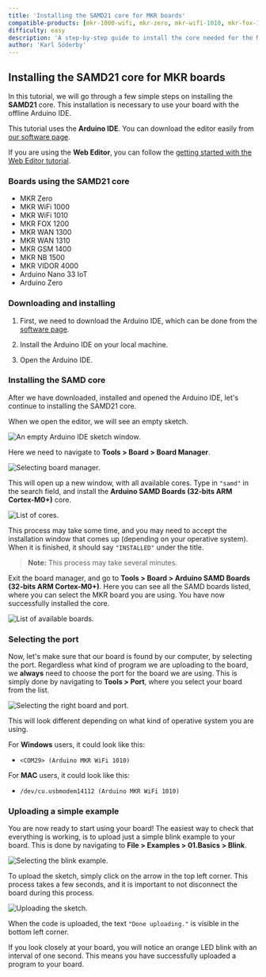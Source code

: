 ```yaml
---
title: 'Installing the SAMD21 core for MKR boards'
compatible-products: [mkr-1000-wifi, mkr-zero, mkr-wifi-1010, mkr-fox-1200, mkr-wan-1300, mkr-wan-1310, mkr-nb-1500, mkr-vidor-4000, nano-33-iot, zero]
difficulty: easy
description: 'A step-by-step guide to install the core needed for the MKR Family, Zero and Nano 33 IoT boards.'
author: 'Karl Söderby'
---
```


## Installing the SAMD21 core for MKR boards

In this tutorial, we will go through a few simple steps on installing the **SAMD21** core. This installation is necessary to use your board with the offline Arduino IDE.

This tutorial uses the **Arduino IDE**. You can download the editor easily from [our software page](https://www.arduino.cc/en/software).

If you are using the **Web Editor**, you can follow the [getting started with the Web Editor tutorial](/cloud/web-editor/tutorials/getting-started/getting-started-web-editor).


### Boards using the SAMD21 core

- MKR Zero
- MKR WiFi 1000
- MKR WiFi 1010
- MKR FOX 1200
- MKR WAN 1300
- MKR WAN 1310
- MKR GSM 1400
- MKR NB 1500
- MKR VIDOR 4000
- Arduino Nano 33 IoT
- Arduino Zero

### Downloading and installing

1. First, we need to download the Arduino IDE, which can be done from the [software page](https://www.arduino.cc/en/software).

2. Install the Arduino IDE on your local machine.

3. Open the Arduino IDE.

### Installing the SAMD core

After we have downloaded, installed and opened the Arduino IDE, let's continue to installing the SAMD21 core.

When we open the editor, we will see an empty sketch.

![An empty Arduino IDE sketch window.](assets/install_samd21_img01.png)

Here we need to navigate to **Tools > Board > Board Manager**.

![Selecting board manager.](assets/install_samd21_img02.png)

This will open up a new window, with all available cores. Type in `"samd"` in the search field, and install the **Arduino SAMD Boards (32-bits ARM Cortex-M0+)** core.

![List of cores.](assets/install_samd21_img03.png)

This process may take some time, and you may need to accept the installation window that comes up (depending on your operative system). When it is finished, it should say `"INSTALLED"` under the title.

>**Note:** This process may take several minutes.

Exit the board manager, and go to **Tools > Board > Arduino SAMD Boards (32-bits ARM Cortex-M0+)**. Here you can see all the SAMD boards listed, where you can select the MKR board you are using. You have now successfully installed the core.

![List of available boards.](assets/install_samd21_img04.png)

### Selecting the port

Now, let's make sure that our board is found by our computer, by selecting the port. Regardless what kind of program we are uploading to the board, we **always** need to choose the port for the board we are using. This is simply done by navigating to **Tools > Port**, where you select your board from the list.

![Selecting the right board and port.](assets/install_samd21_img05.png)

This will look different depending on what kind of operative system you are using.

For **Windows** users, it could look like this:

- `<COM29> (Arduino MKR WiFi 1010)`

For **MAC** users, it could look like this:

- `/dev/cu.usbmodem14112 (Arduino MKR WiFi 1010)`

### Uploading a simple example

You are now ready to start using your board! The easiest way to check that everything is working, is to upload just a simple blink example to your board. This is done by navigating to **File > Examples > 01.Basics > Blink**.

![Selecting the blink example.](assets/install_samd21_img06.png)

To upload the sketch, simply click on the arrow in the top left corner. This process takes a few seconds, and it is important to not disconnect the board during this process.

![Uploading the sketch.](assets/install_samd21_img07.png)

When the code is uploaded, the text `"Done uploading."` is visible in the bottom left corner.

If you look closely at your board, you will notice an orange LED blink with an interval of one second. This means you have successfully uploaded a program to your board.

